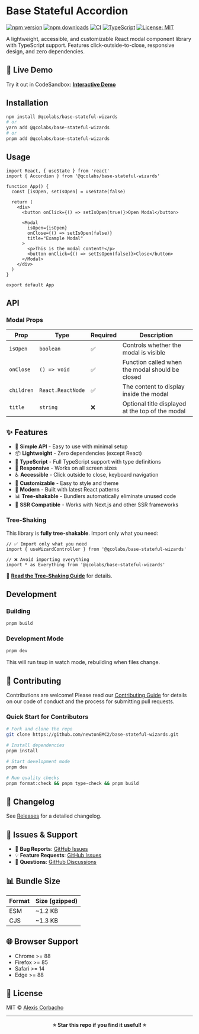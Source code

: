 # Base Stateful Accordion

[![npm version](https://badge.fury.io/js/%40qcolabs%2Fbase-stateful-wizards.svg)](https://badge.fury.io/js/%40qcolabs%2Fbase-stateful-wizards)
[![npm downloads](https://img.shields.io/npm/dm/%40qcolabs%2Fbase-stateful-wizards.svg)](https://www.npmjs.com/package/%40qcolabs%2Fbase-stateful-wizards)
[![CI](https://github.com/newtonEMC2/base-stateful-wizards/actions/workflows/ci.yml/badge.svg)](https://github.com/newtonEMC2/base-stateful-wizards/actions/workflows/ci.yml)
[![TypeScript](https://img.shields.io/badge/%3C%2F%3E-TypeScript-%230074c1.svg)](http://www.typescriptlang.org/)
[![License: MIT](https://img.shields.io/badge/License-MIT-yellow.svg)](https://opensource.org/licenses/MIT)

A lightweight, accessible, and customizable React modal component library with TypeScript support. Features click-outside-to-close, responsive design, and zero dependencies.

## 🚀 Live Demo

Try it out in CodeSandbox: **[Interactive Demo](https://codesandbox.io/p/github/newtonEMC2/base-stateful-wizards/main?import=true&workspaceId=ws_XP4ZJku14x3GBrsVK3Gt5s)**

## Installation

```bash
npm install @qcolabs/base-stateful-wizards
# or
yarn add @qcolabs/base-stateful-wizards
# or
pnpm add @qcolabs/base-stateful-wizards
```

## Usage

```tsx
import React, { useState } from 'react'
import { Accordion } from '@qcolabs/base-stateful-wizards'

function App() {
  const [isOpen, setIsOpen] = useState(false)

  return (
    <div>
      <button onClick={() => setIsOpen(true)}>Open Modal</button>

      <Modal
        isOpen={isOpen}
        onClose={() => setIsOpen(false)}
        title="Example Modal"
      >
        <p>This is the modal content!</p>
        <button onClick={() => setIsOpen(false)}>Close</button>
      </Modal>
    </div>
  )
}

export default App
```

## API

### Modal Props

| Prop       | Type              | Required | Description                                      |
| ---------- | ----------------- | -------- | ------------------------------------------------ |
| `isOpen`   | `boolean`         | ✅       | Controls whether the modal is visible            |
| `onClose`  | `() => void`      | ✅       | Function called when the modal should be closed  |
| `children` | `React.ReactNode` | ✅       | The content to display inside the modal          |
| `title`    | `string`          | ❌       | Optional title displayed at the top of the modal |

## ✨ Features

- 🎯 **Simple API** - Easy to use with minimal setup
- 📦 **Lightweight** - Zero dependencies (except React)
- 🔧 **TypeScript** - Full TypeScript support with type definitions
- 📱 **Responsive** - Works on all screen sizes
- ♿ **Accessible** - Click outside to close, keyboard navigation
- 🎨 **Customizable** - Easy to style and theme
- 🚀 **Modern** - Built with latest React patterns
- 📊 **Tree-shakable** - Bundlers automatically eliminate unused code
- 🔄 **SSR Compatible** - Works with Next.js and other SSR frameworks

### Tree-Shaking

This library is **fully tree-shakable**. Import only what you need:

```tsx
// ✅ Import only what you need
import { useWizardController } from '@qcolabs/base-stateful-wizards'

// ❌ Avoid importing everything
import * as Everything from '@qcolabs/base-stateful-wizards'
```

📖 **[Read the Tree-Shaking Guide](./docs/TREE-SHAKING.md)** for details.

## Development

### Building

```bash
pnpm build
```

### Development Mode

```bash
pnpm dev
```

This will run tsup in watch mode, rebuilding when files change.

## 🤝 Contributing

Contributions are welcome! Please read our [Contributing Guide](CONTRIBUTING.md) for details on our code of conduct and the process for submitting pull requests.

### Quick Start for Contributors

```bash
# Fork and clone the repo
git clone https://github.com/newtonEMC2/base-stateful-wizards.git

# Install dependencies
pnpm install

# Start development mode
pnpm dev

# Run quality checks
pnpm format:check && pnpm type-check && pnpm build
```

## 📝 Changelog

See [Releases](https://github.com/newtonEMC2/base-stateful-wizards/releases) for a detailed changelog.

## 🐛 Issues & Support

- 🐞 **Bug Reports**: [GitHub Issues](https://github.com/newtonEMC2/base-stateful-wizards/issues)
- 💡 **Feature Requests**: [GitHub Issues](https://github.com/newtonEMC2/base-stateful-wizards/issues)
- 💬 **Questions**: [GitHub Discussions](https://github.com/newtonEMC2/base-stateful-wizards/discussions)

## 📊 Bundle Size

| Format | Size (gzipped) |
| ------ | -------------- |
| ESM    | ~1.2 KB        |
| CJS    | ~1.3 KB        |

## 🌐 Browser Support

- Chrome >= 88
- Firefox >= 85
- Safari >= 14
- Edge >= 88

## 📄 License

MIT © [Alexis Corbacho](https://github.com/alexis-corbacho)

---

<div align="center">
  <strong>⭐ Star this repo if you find it useful! ⭐</strong>
</div>
